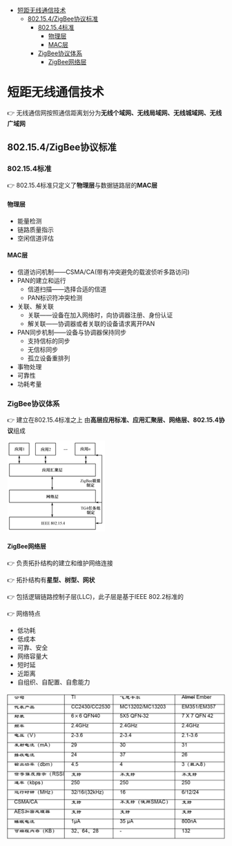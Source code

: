 - [短距无线通信技术](#短距无线通信技术)
  - [802.15.4/ZigBee协议标准](#802154zigbee协议标准)
    - [802.15.4标准](#802154标准)
      - [物理层](#物理层)
      - [MAC层](#mac层)
    - [ZigBee协议体系](#zigbee协议体系)
      - [ZigBee网络层](#zigbee网络层)

# 短距无线通信技术

👉 无线通信网按照通信距离划分为**无线个域网、无线局域网、无线城域网、无线广域网**

## 802.15.4/ZigBee协议标准

### 802.15.4标准

👉 802.15.4标准只定义了**物理层**与数据链路层的**MAC层**

#### 物理层

- 能量检测
- 链路质量指示
- 空闲信道评估

#### MAC层

- 信道访问机制——CSMA/CA(带有冲突避免的载波侦听多路访问)
- PAN的建立和运行
  - 信道扫描——选择合适的信道
  - PAN标识符冲突检测
- 关联、解关联
  - 关联——设备在加入网络时，向协调器注册、身份认证
  - 解关联——协调器或者关联的设备请求离开PAN
- PAN同步机制——设备与协调器保持同步
  - 支持信标的同步
  - 无信标同步
  - 孤立设备重排列
- 事物处理
- 可靠性
- 功耗考量

### ZigBee协议体系

👉 建立在802.15.4标准之上 由**高层应用标准、应用汇聚层、网络层、802.15.4协议**组成

![ZigBee体系](captures/ZigBee体系.png "ZigBee体系")

#### ZigBee网络层

👉 负责拓扑结构的建立和维护网络连接

👉 拓扑结构有**星型、树型、网状**

👉 包括逻辑链路控制子层(LLC)，此子层是基于IEEE 802.2标准的

👉 网络特点

- 低功耗
- 低成本
- 可靠、安全
- 网络容量大
- 短时延
- 近距离
- 自组织、自配置、自愈能力

![ZigBee常用射频芯片](captures/ZigBee常用射频芯片.png "ZigBee常用射频芯片")
